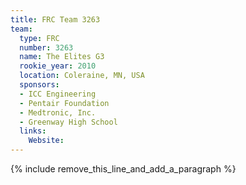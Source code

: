 ```yaml
---
title: FRC Team 3263
team:
  type: FRC
  number: 3263
  name: The Elites G3
  rookie_year: 2010
  location: Coleraine, MN, USA
  sponsors:
  - ICC Engineering
  - Pentair Foundation
  - Medtronic, Inc.
  - Greenway High School
  links:
    Website:
---
```


{% include remove_this_line_and_add_a_paragraph %}
